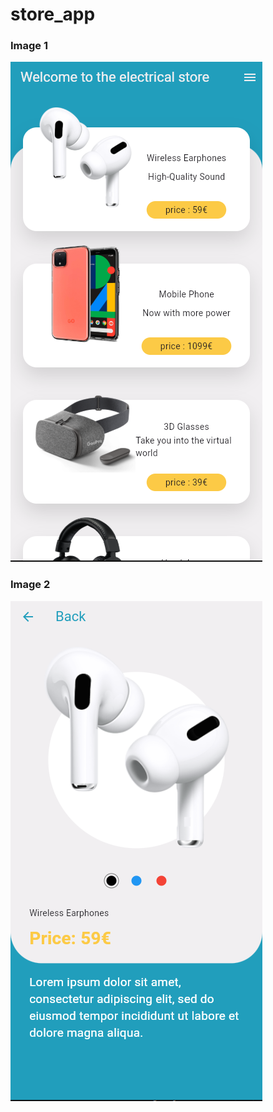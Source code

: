 # store_app

### Image 1

![Image1 du projet](images/image2.png)

### Image 2

![Image2 du projet](images/image.png)
